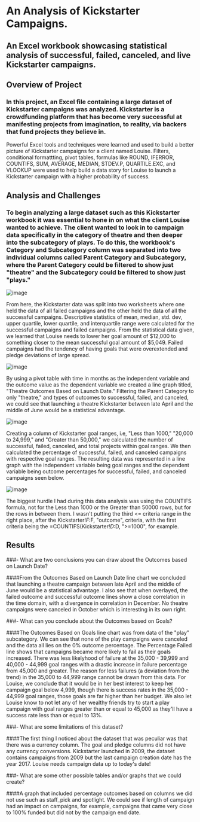 # An Analysis of Kickstarter Campaigns.

## An Excel workbook showcasing statistical analysis of successful, failed, canceled, and live Kickstarter campaigns.

## Overview of Project

### In this project, an Excel file containing a large dataset of Kickstarter campaigns was analyzed. Kickstarter is a crowdfunding platform that has become very successful at manifesting projects from imagination, to reality, via backers that fund projects they believe in.

Powerful Excel tools and techniques were learned and used to build a better picture of Kickstarter campaigns for a client named Louise. Filters, conditional formattting, pivot tables, formulas like ROUND, IFERROR, COUNTIFS, SUM, AVERAGE, MEDIAN, STDEV.P, QUARTILE.EXC, and VLOOKUP were used to help build a data story for Louise to launch a Kickstarter campaign with a higher probability of success.

## Analysis and Challenges
### To begin analyzing a large dataset such as this Kickstarter workbook it was essential to hone in on what the client Louise wanted to achieve. The client wanted to look in to campaign data specifically in the category of theatre and then deeper into the subcategory of plays. To do this, the workbook's Category and Subcategory column was separated into two individual columns called Parent Category and Subcategory, where the Parent Category could be filtered to show just "theatre" and the Subcategory could be filtered to show just "plays."

![image](https://user-images.githubusercontent.com/27036669/138611094-dab8cd49-93a9-4912-8360-e479470c376a.png)

From here, the Kickstarter data was split into two worksheets where one held the data of all failed campaigns and the other held the data of all the successful campaigns. Descriptive statistics of mean, median, std. dev, upper quartile, lower quartile, and interquartile range were calculated for the successful campaigns and failed campaigns. From the statistical data given, we learned that Louise needs to lower her goal amount of $12,000 to something closer to the mean successful goal amount of $5,049. Failed campaigns had the tendency of having goals that were overextended and pledge deviations of large spread. 

![image](https://user-images.githubusercontent.com/27036669/138615048-bf155014-0d4a-4b1a-b81e-de80f6b3c2d2.png)

By using a pivot table with time in months as the independent variable and the outcome value as the dependent variable we created a line graph titled, "Theatre Outcomes Based on Launch Date." Filtering the Parent Category to only "theatre," and types of outcomes to successful, failed, and canceled, we could see that launching a theatre Kickstarter between late April and the middle of June would be a statistical advantage. 

![image](https://user-images.githubusercontent.com/27036669/138615215-bdfaf379-1abc-4206-9396-fbd02de44d72.png)

Creating a column of Kickstarter goal ranges, i.e, "Less than 1000," "20,000 to 24,999," and "Greater than 50,000," we calculated the number of successful, failed, canceled, and total projects within goal ranges. We then calculated the percentage of successful, failed, and canceled campaigns with respective goal ranges. The resulting data was represented in a line graph with the independent variable being goal ranges and the dependent variable being outcome percentages for successful, failed, and canceled campaigns seen below.

![image](https://user-images.githubusercontent.com/27036669/138615367-0a27af25-8114-4df5-8bc5-264171109eb2.png)

The biggest hurdle I had during this data analysis was using the COUNTIFS formula, not for the Less than 1000 or the Greater than 50000 rows, but for the rows in between them. I wasn't putting the third <= criteria range in the right place, after the Kickstarter!$F:$F, "outcome", criteria, with the first criteria being the =COUNTIFS(Kickstarter!$D:$D, ">=1000", for example.

## Results

###- What are two conclusions you can draw about the Outcomes based on Launch Date?

####From the Outcomes Based on Launch Date line chart we concluded that launching a theatre campaign between late April and the middle of June would be a statistical advantage. I also see that when overlayed, the failed outcome and successful outcome lines show a close correlation in the time domain, with a divergence in correlation in December. No theatre campaigns were canceled in October which is interesting in its own right.

###- What can you conclude about the Outcomes based on Goals?

####The Outcomes Based on Goals line chart was from data of the "play" subcategory. We can see that none of the play campaigns were canceled and the data all lies on the 0% outcome percentage. The Percentage Failed line shows that campaigns became more likely to fail as their goals increased. There was less likelyhood of failure at the 35,000 - 39,999 and 40,000 - 44,999 goal ranges with a drastic increase in failure percentage from 45,000 and greater. The reason for less failures (a deviation from the trend) in the 35,000 to 44,999 range cannot be drawn from this data. For Louise, we conclude that it would be in her best interest to keep her campaign goal below 4,999, though there is success rates in the 35,000 - 44,999 goal ranges, those goals are far higher than her budget. We also let Louise know to not let any of her wealthy friends try to start a play campaign with goal ranges greater than or equal to 45,000 as they'll have a success rate less than or equal to 13%.

###- What are some limitations of this dataset?

####The first thing I noticed about the dataset that was peculiar was that there was a currency column. The goal and pledge columns did not have any currency conversions. Kickstarter launched in 2009, the dataset contains campaigns from 2009 but the last campaign creation date has the year 2017. Louise needs campaign data up to today's date!

###- What are some other possible tables and/or graphs that we could create?

####A graph that included percentage outcomes based on columns we did not use such as staff_pick and spotlight. We could see if length of campaign had an impact on campaigns, for example, campaigns that came very close to 100% funded but did not by the campaign end date.
